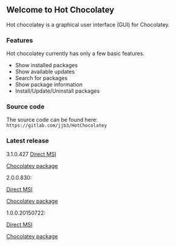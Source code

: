 ## Welcome to Hot Chocolatey

Hot chocolatey is a graphical user interface (GUI) for Chocolatey. 


### Features

Hot chocolatey currently has only a few basic features.

* Show installed packages
* Show available updates
* Search for packages
* Show package information
* Install/Update/Uninstall packages


### Source code

The source code can be found here: `https://gitlab.com/jjb3/HotChocolatey`

### Latest release

3.1.0.427
[Direct MSI](http://hotchocolatey.jjb3.nl/releases/3.1.0.427/Setup%20Hot%20Chocolatey.msi)

[Chocolatey package](https://chocolatey.org/packages/hot-chocolatey/)

2.0.0.830: 

[Direct MSI](http://hotchocolatey.jjb3.nl/releases/2.0.0.830/Setup%20Hot%20Chocolatey.msi)

[Chocolatey package](https://chocolatey.org/packages/hot-chocolatey/)


1.0.0.20150722: 

[Direct MSI](http://hotchocolatey.jjb3.nl/releases/1.0.0.20150722/Setup%20Hot%20Chocolatey.msi)

[Chocolatey package](https://chocolatey.org/packages/hot-chocolatey/)